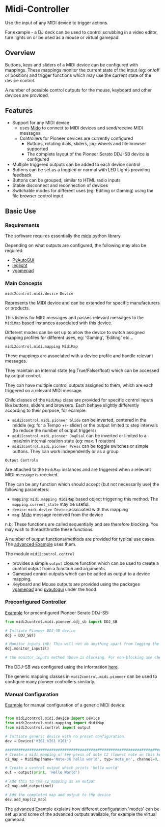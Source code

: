 # Midi-Controller
 
Use the input of any MIDI device to trigger actions.

For example - a DJ deck can be used to control scrubbing in a video editor, turn lights on 
or be used as a mouse or virtual gamepad.

## Overview

Buttons, keys and sliders of a MIDI device can be configured with mappings. These mappings monitor the current state of the 
input (eg: on/off or position) and trigger functions which may use the current state of the device control.

A number of possible control outputs for the mouse, keyboard and other devices are provided.

## Features
- Support for any MIDI device
  - uses [Mido](https://mido.readthedocs.io/) to connect to MIDI devices and send/receive MIDI messages
  - Controllers for Pioneer devices are currently configured
    - Buttons, rotating dials, sliders, jog-wheels and file browser supported
    - The complete layout of the Pioneer Serato DDJ-SB device is configured
- Multiple triggered outputs can be added to each device control
- Buttons can be set as a toggled or normal with LED Lights providing feedback
- Buttons can be grouped, similar to HTML radio inputs
- Stable disconnect and reconnection of devices
- Switchable modes for different uses (eg: Editing or Gaming) using the file browser control input

## Basic Use

### Requirements

The software requires essentially the [mido](https://mido.readthedocs.io/) python library.

Depending on what outputs are configured, the following may also be required:

- [PyAutoGUI](https://pypi.org/project/PyAutoGUI/)
- [leglight](https://pypi.org/project/leglight/)
- [vgamepad](https://pypi.org/project/vgamepad/)

### Main Concepts

```midi2control.midi.device Device```

Represents the MIDI device and can be extended for specific manufacturers or products.

This listens for MIDI messages and passes relevant messages to the ```MidiMap``` based instances associated with this device.

Different modes can be set up to allow the device to switch assigned mapping profiles for different uses, eg: 'Gaming', 'Editing' etc...

```midi2control.midi.mapping MidiMap```

These mappings are associated with a device profile and handle relevant messages.

They maintain an internal state (eg:True/False/float) which can be accessed by output control.  

They can have multiple control outputs assigned to them, which are each triggered on a relevant MIDI message.

Child classes of the ```MidiMap``` class are provided for specific control inputs like buttons, sliders and browsers. Each behave slightly differently according to their purpose, for example:

- ```midi2control.midi.pioneer Slide``` can be inverted, centered in the middle (eg: for a Tempo +/- slider) or the output limited to step intervals (to reduce the number of output triggers)
- ```midi2control.midi.pioneer JogDial``` can be inverted or limited to a max/min internal rotation state (eg: max. 1 rotation)
- ```midi2control.midi.pioneer Press``` can be toggle switches or simple buttons. They can work independently or as a group

```Output Controls```

Are attached to the ```MidiMap``` instances and are triggered when a relevant MIDI message is received.

They can be any function which should accept (but not necessarily use) the following parameters:
- `mapping`: `midi.mapping MidiMap` based object triggering this method. The `mapping.current_state` may be useful.
- `device`: `midi.device Device` associated with this mapping
- `msg`: [Mido](https://mido.readthedocs.io/) message received from the device

n.b: These functions are called sequentially and are therefore blocking. You may wish to thread/throttle these functions.

A number of output functions/methods are provided for typical use cases. The [advanced Example](../examples/3_complex_device_modes.py) uses them. 

The module `midi2control.control` 
- provides a simple `output` closure function which can be used to create a control output from a function and arguments.
- Gamepad control outputs which can be added as output to a device mapping.
- Keyboard and Mouse outputs are provided using the packages [vgamepad](https://pypi.org/project/vgamepad/) and [pyautogui](https://pyautogui.readthedocs.io/en/latest/) under the hood.

### Preconfigured Controller
 [Example](../examples/1_minimum_example.py) for preconfigured Pioneer Serato DDJ-SB:
```python 
from midi2control.midi.pioneer.ddj_sb import DDJ_SB

# Initiate Pioneer DDJ-SB device
ddj = DDJ_SB()

# Monitor inputs (nb: This will not do anything apart from logging the input)
ddj.monitor_inputs()

# the monitor_inputs method above is blocking. For non-blocking use check_inputs() in a loop
```

The DDJ-SB was configured using the information [here](https://www.pioneerdj.com/-/media/pioneerdj/software-info/controller/ddj-sb/ddj-sb_list_of_midi_messages_e.pdf).

The generic mapping classes in ```midi2control.midi.pioneer``` can be used to configure many pioneer controllers similarly. 


### Manual Configuration
 [Example](../examples/2_simple_midi_mapping_configuration.py) for manual configuration of a generic MIDI device:

```python 

from midi2control.midi.device import Device
from midi2control.midi.mapping import MidiMap
from midi2control.control import output

# Initiate generic device with no preset configuration.
dev = Device('VI61:VI61 VI61')

################################################################################3
# Create a midi mapping of key-press of note C2 (lowest note on this keyboard)
c2_map = MidiMap(name='Note-36 hello world', typ='note_on', channel=0, note=36)

# Create a control output which prints 'hello world'
out = output(print, 'Hello World')

# Add this to the c2_mapping as an output
c2_map.add_output(out)

# Add the completed map and output to the device
dev.add_map(c2_map)
```

The [advanced Example](../examples/3_complex_device_modes.py) explains how different configuration 'modes' can be set up 
and some of the advanced outputs available, for example the virtual gamepad.



